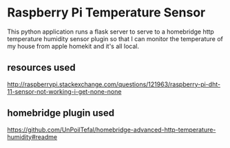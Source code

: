 # Raspberry Pi Temperature Sensor
This python application runs a flask server to serve to a homebridge
http temperature humidity sensor plugin so that I can monitor the
temperature of my house from apple homekit and it's all local.


## resources used
http://raspberrypi.stackexchange.com/questions/121963/raspberry-pi-dht-11-sensor-not-working-i-get-none-none

## homebridge plugin used
https://github.com/UnPoilTefal/homebridge-advanced-http-temperature-humidity#readme
